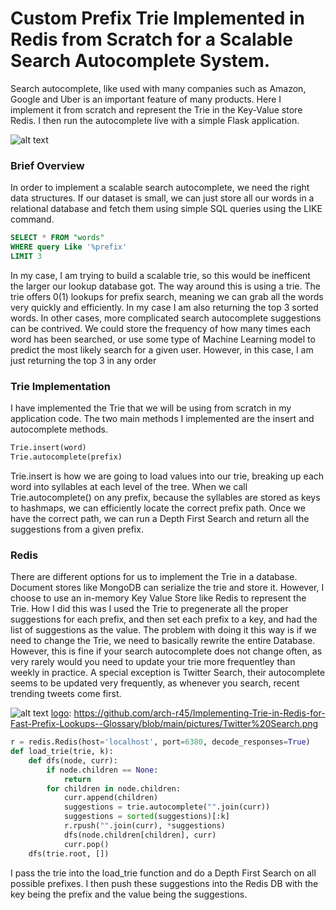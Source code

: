 # Custom Prefix Trie Implemented in Redis from Scratch for a Scalable Search Autocomplete System.  


Search autocomplete, like used with many companies such as Amazon, Google and Uber is an important feature of many products.  Here I implement it from scratch and represent the Trie in the Key-Value store Redis.  I then run the autocomplete live with a simple Flask application.  

![alt text][logo]

[logo]: https://github.com/arch-r45/Implementing-Trie-in-Redis-for-Fast-Prefix-Lookups--Glossary/blob/main/pictures/Google%20Search%20Picture.png

### Brief Overview

In order to implement a scalable search autocomplete, we need the right data structures.  If our dataset is  small, we can just store all our words in a relational database and fetch them using simple SQL queries using the LIKE command.  

```sql
SELECT * FROM "words"
WHERE query Like '%prefix'
LIMIT 3
```
In my case, I am trying to build a scalable trie, so this would be inefficent the larger our lookup database got.  The way around this is using a trie.  The trie offers 0(1) lookups for prefix search, meaning we can grab all the words very quickly and efficiently.  In my case I am also returning the top 3 sorted words.  In other cases, more complicated search autocomplete suggestions can be contrived. We could store the frequency of how many times each word has been searched, or use some type of Machine Learning model to predict the most likely search for a given user.  However, in this case, I am just returning the top 3 in any order

### Trie Implementation

I have implemented the Trie that we will be using from scratch in my application code.  The two main methods I implemented are the insert and autocomplete methods.  

```python
Trie.insert(word)
Trie.autocomplete(prefix)
```

Trie.insert is how we are going to load values into our trie, breaking up each word into syllables at each level of the tree.  When we call Trie.autocomplete() on any prefix, because the syllables are stored as keys to hashmaps, we can efficiently locate the correct prefix path.  Once we have the correct path, we can run a Depth First Search and return all the suggestions from a given prefix.  



### Redis

There are different options for us to implement the Trie in a database.  Document stores like MongoDB can serialize the trie and store it.  However, I choose to use an in-memory Key Value Store like Redis to represent the Trie.  How I did this was I used the Trie to pregenerate all the proper suggestions for each prefix, and then set each prefix to a key, and had the list of suggestions as the value. The problem with doing it this way is if we need to change the Trie, we need to basically rewrite the entire Database.  However, this is fine if your search autocomplete does not change often, as very rarely would you need to update your trie more frequentley than weekly in practice.  A special exception is Twitter Search, their autocomplete seems to be updated very frequently, as whenever you search, recent trending tweets come first.  


![alt text][logo]
[logo]: https://github.com/arch-r45/Implementing-Trie-in-Redis-for-Fast-Prefix-Lookups--Glossary/blob/main/pictures/Twitter%20Search.png


```python
r = redis.Redis(host='localhost', port=6380, decode_responses=True)
def load_trie(trie, k):
    def dfs(node, curr):
        if node.children == None:
            return
        for children in node.children:
            curr.append(children)
            suggestions = trie.autocomplete("".join(curr))
            suggestions = sorted(suggestions)[:k]
            r.rpush("".join(curr), *suggestions)
            dfs(node.children[children], curr)
            curr.pop()
    dfs(trie.root, [])
```
I pass the trie into the load_trie function and do a Depth First Search on all possible prefixes.  I then push these suggestions into the Redis DB with the key being the prefix and the value being the suggestions.  















